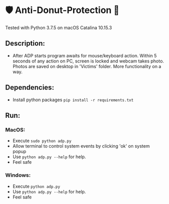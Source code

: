 # 🛡️ Anti-Donut-Protection 🍩
Tested with Python 3.7.5 on macOS Catalina 10.15.3
## Description:
* After ADP starts program awaits for mouse/keyboard action. Within 5 seconds of any action on PC, screen is locked and webcam takes photo. Photos are saved on desktop in 'Victims' folder. More functionality on a way.
## Dependencies:
* Install python packages `pip install -r requirements.txt`
## Run:
### MacOS:
* Execute `sudo python adp.py`
* Allow terminal to control system events by clicking 'ok' on system popup
* Use `python adp.py --help` for help.
* Feel safe
### Windows:
* Execute `python adp.py`
* Use `python adp.py --help` for help.
* Feel safe
